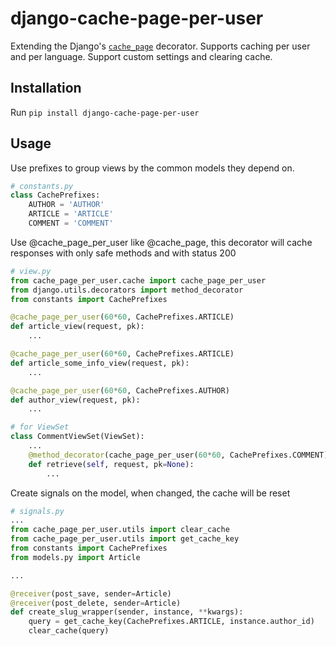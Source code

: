 # django-cache-page-per-user
Extending the Django's [`cache_page`](https://docs.djangoproject.com/en/dev/topics/cache/#the-per-view-cache) decorator.
Supports caching per user and per language.
Support custom settings and clearing cache.

## Installation
Run `pip install django-cache-page-per-user`

## Usage
Use prefixes to group views by the common models they depend on.

```python
# constants.py
class CachePrefixes:
    AUTHOR = 'AUTHOR'
    ARTICLE = 'ARTICLE'
    COMMENT = 'COMMENT'
```
Use @cache_page_per_user like @cache_page, this decorator will cache responses with only safe methods and with status 200
```python
# view.py
from cache_page_per_user.cache import cache_page_per_user
from django.utils.decorators import method_decorator
from constants import CachePrefixes

@cache_page_per_user(60*60, CachePrefixes.ARTICLE)
def article_view(request, pk):
    ...

@cache_page_per_user(60*60, CachePrefixes.ARTICLE)
def article_some_info_view(request, pk):
    ...

@cache_page_per_user(60*60, CachePrefixes.AUTHOR)
def author_view(request, pk):
    ...

# for ViewSet
class CommentViewSet(ViewSet):
    ...
    @method_decorator(cache_page_per_user(60*60, CachePrefixes.COMMENT))
    def retrieve(self, request, pk=None):
        ...

```
Create signals on the model, when changed, the cache will be reset
```python
# signals.py
...
from cache_page_per_user.utils import clear_cache
from cache_page_per_user.utils import get_cache_key
from constants import CachePrefixes
from models.py import Article

...

@receiver(post_save, sender=Article)
@receiver(post_delete, sender=Article)
def create_slug_wrapper(sender, instance, **kwargs):
    query = get_cache_key(CachePrefixes.ARTICLE, instance.author_id)
    clear_cache(query)
```
